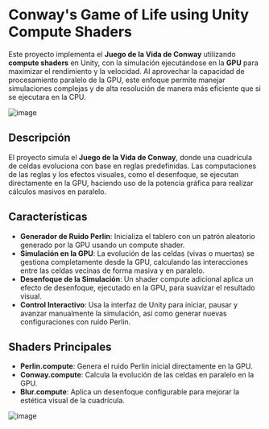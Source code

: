 # Conway's Game of Life using Unity Compute Shaders

Este proyecto implementa el **Juego de la Vida de Conway** utilizando **compute shaders** en Unity, con la simulación ejecutándose en la **GPU** para maximizar el rendimiento y la velocidad. Al aprovechar la capacidad de procesamiento paralelo de la GPU, este enfoque permite manejar simulaciones complejas y de alta resolución de manera más eficiente que si se ejecutara en la CPU.

![image](https://github.com/user-attachments/assets/caa1ad9c-600e-44af-ad77-2e95129455fa)


## Descripción

El proyecto simula el **Juego de la Vida de Conway**, donde una cuadrícula de celdas evoluciona con base en reglas predefinidas. Las computaciones de las reglas y los efectos visuales, como el desenfoque, se ejecutan directamente en la GPU, haciendo uso de la potencia gráfica para realizar cálculos masivos en paralelo.

## Características

- **Generador de Ruido Perlin**: Inicializa el tablero con un patrón aleatorio generado por la GPU usando un compute shader.
- **Simulación en la GPU**: La evolución de las celdas (vivas o muertas) se gestiona completamente desde la GPU, calculando las interacciones entre las celdas vecinas de forma masiva y en paralelo.
- **Desenfoque de la Simulación**: Un shader compute adicional aplica un efecto de desenfoque, ejecutado en la GPU, para suavizar el resultado visual.
- **Control Interactivo**: Usa la interfaz de Unity para iniciar, pausar y avanzar manualmente la simulación, así como generar nuevas configuraciones con ruido Perlin.

## Shaders Principales

- **Perlin.compute**: Genera el ruido Perlin inicial directamente en la GPU.
- **Conway.compute**: Calcula la evolución de las celdas en paralelo en la GPU.
- **Blur.compute**: Aplica un desenfoque configurable para mejorar la estética visual de la cuadrícula.

![image](https://github.com/user-attachments/assets/9e12515c-64e6-443e-86ff-6b0f652519f3)
